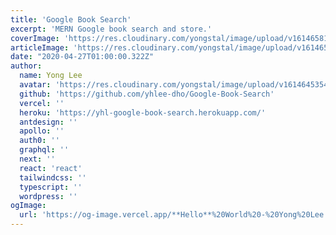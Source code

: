 ```yaml
---
title: 'Google Book Search'
excerpt: 'MERN Google book search and store.'
coverImage: 'https://res.cloudinary.com/yongstal/image/upload/v1614658125/portfolio/resized-googleBook_smeu9t.jpg'
articleImage: 'https://res.cloudinary.com/yongstal/image/upload/v1614658125/portfolio/resized-googleBook_smeu9t.jpg'
date: "2020-04-27T01:00:00.322Z"
author:
  name: Yong Lee
  avatar: 'https://res.cloudinary.com/yongstal/image/upload/v1614645354/portfolio/IMG_0185C_rknqbd.jpg'
  github: 'https://github.com/yhlee-dho/Google-Book-Search'
  vercel: ''
  heroku: 'https://yhl-google-book-search.herokuapp.com/'
  antdesign: ''
  apollo: ''
  auth0: ''
  graphql: ''
  next: ''
  react: 'react'
  tailwindcss: ''
  typescript: ''
  wordpress: ''
ogImage:
  url: 'https://og-image.vercel.app/**Hello**%20World%20-%20Yong%20Lee.png?theme=dark&md=1&fontSize=100px&images=https%3A%2F%2Fassets.vercel.com%2Fimage%2Fupload%2Ffront%2Fassets%2Fdesign%2Fvercel-triangle-white.svg&images=https%3A%2F%2Fcdn.jsdelivr.net%2Fgh%2Fremojansen%2Flogo.ts%40master%2Fts.svg'
---
```

